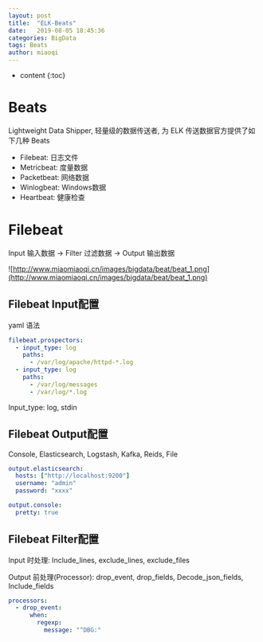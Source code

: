 ```yaml
---
layout: post
title:  "ELK-Beats"
date:   2019-08-05 18:45:36
categories: BigData
tags: Beats
author: miaoqi
---
```


* content
{:toc}     
# Beats

Lightweight Data Shipper, 轻量级的数据传送者, 为 ELK 传送数据官方提供了如下几种 Beats

* Filebeat: 日志文件
* Metricbeat: 度量数据
* Packetbeat: 网络数据
* Winlogbeat: Windows数据
* Heartbeat: 健康检查

# Filebeat

Input 输入数据 -> Filter 过滤数据 -> Output 输出数据

![http://www.miaomiaoqi.cn/images/bigdata/beat/beat_1.png](http://www.miaomiaoqi.cn/images/bigdata/beat/beat_1.png)

## Filebeat Input配置

yaml 语法

```yaml
filebeat.prospectors:
  - input_type: log
    paths:
      - /var/log/apache/httpd-*.log
  - input_type: log
  	paths:
  	  - /var/log/messages
  	  - /var/log/*.log
```

Input_type: log, stdin



## Filebeat Output配置

Console, Elasticsearch, Logstash, Kafka, Reids, File

```yaml
output.elasticsearch:
  hosts: ["http://localhost:9200"]
  username: "admin"
  password: "xxxx"
```

```yaml
output.console:
  pretty: true
```



## Filebeat Filter配置

Input 时处理: Include_lines, exclude_lines, exclude_files

Output 前处理(Processor): drop_event, drop_fields, Decode_json_fields, Include_fields

```yaml
processors:
  - drop_event:
      when:
        regexp:
          message: "^DBG:"
```

